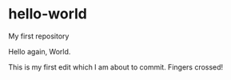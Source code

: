 # hello-world
My first repository

Hello again, World.

This is my first edit which I am about to commit. Fingers crossed!
